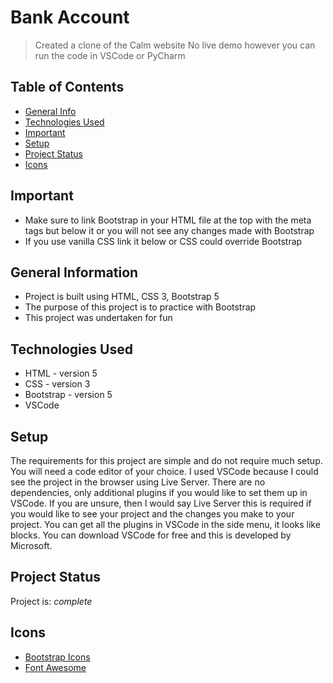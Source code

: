 # Bank Account
> Created a clone of the Calm website
> No live demo however you can run the code in VSCode or PyCharm

## Table of Contents
* [General Info](#general-information)
* [Technologies Used](#technologies-used)
* [Important](#important)
* [Setup](#setup)
* [Project Status](#project-status)
* [Icons](#icons)
<!-- * [License](#license) -->

## Important
- Make sure to link Bootstrap in your HTML file at the top with the meta tags but below it or you will not see any changes made with Bootstrap
- If you use vanilla CSS link it below or CSS could override Bootstrap

## General Information
- Project is built using HTML, CSS 3, Bootstrap 5
- The purpose of this project is to practice with Bootstrap 
- This project was undertaken for fun
<!-- What problem does it (intend to) solve?-->
<!-- You don't have to answer all the questions - just the ones relevant to your project. -->
  
## Technologies Used
- HTML - version 5
- CSS - version 3
- Bootstrap - version 5
- VSCode

## Setup
The requirements for this project are simple and do not require much setup. You will need a code editor of your choice. I used VSCode because I could see the project in the browser using Live Server. There are no dependencies, only additional plugins if you would like to set them up in VSCode. If you are unsure, then I would say Live Server this is required if you would like to see your project and the changes you make to your project. You can get all the plugins in VSCode in the side menu, it looks like blocks. You can download VSCode for free and this is developed by Microsoft.

## Project Status
Project is: _complete_ 

## Icons
- [Bootstrap Icons](https://icons.getbootstrap.com/)
- [Font Awesome](https://fontawesome.com/download)

